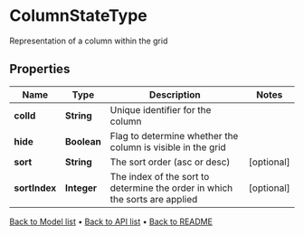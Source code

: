 

# ColumnStateType

Representation of a column within the grid

## Properties

| Name | Type | Description | Notes |
|------------ | ------------- | ------------- | -------------|
|**colId** | **String** | Unique identifier for the column |  |
|**hide** | **Boolean** | Flag to determine whether the column is visible in the grid |  |
|**sort** | **String** | The sort order (asc or desc) |  [optional] |
|**sortIndex** | **Integer** | The index of the sort to determine the order in which the sorts are applied |  [optional] |



[Back to Model list](../README.md#documentation-for-models) &#8226; [Back to API list](../README.md#documentation-for-api-endpoints) &#8226; [Back to README](../README.md)


